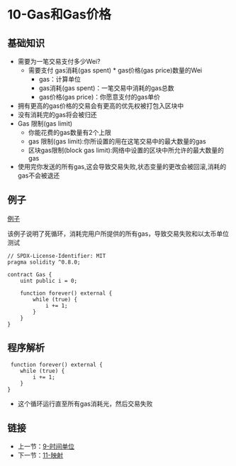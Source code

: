 # 10-Gas和Gas价格

## 基础知识

* 需要为一笔交易支付多少Wei?
    - 需要支付 gas消耗(gas spent) * gas价格(gas price)数量的Wei
        - gas：计算单位
        - gas消耗(gas spent)：一笔交易中消耗的gas总数
        - gas价格(gas price)：你愿意支付的gas单价
* 拥有更高的gas价格的交易会有更高的优先权被打包入区块中
* 没有消耗完的gas将会被归还
* Gas 限制(gas limit)
    - 你能花费的gas数量有2个上限
    - gas 限制(gas limit):你所设置的用在这笔交易中的最大数量的gas
    - 区块gas限制(block gas limit):网络中设置的区块中所允许的最大数量的gas
* 使用完你发送的所有gas,这会导致交易失败,状态变量的更改会被回滚,消耗的gas不会被退还

## 例子

[例子](./Gas.sol)

该例子说明了死循环，消耗完用户所提供的所有gas，导致交易失败和以太币单位测试

```solidity
// SPDX-License-Identifier: MIT
pragma solidity ^0.8.0;

contract Gas {
    uint public i = 0;

    function forever() external {
        while (true) {
            i += 1;
        }
    }
}
```

## 程序解析

```solidity
 function forever() external {
    while (true) {
        i += 1;
    }
}
```

* 这个循环运行直至所有gas消耗光，然后交易失败

## 链接

* 上一节：[9-时间单位](../Time/Time.md)
* 下一节：[11-映射](../Mapping/Mapping.md)